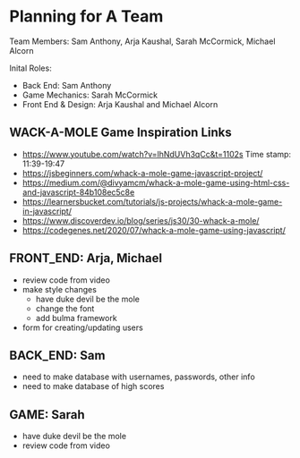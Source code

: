 # Planning for A Team

Team Members: Sam Anthony, Arja Kaushal, Sarah McCormick, Michael Alcorn

Inital Roles:
- Back End: Sam Anthony
- Game Mechanics: Sarah McCormick
- Front End & Design: Arja Kaushal and Michael Alcorn

## WACK-A-MOLE Game Inspiration Links
- https://www.youtube.com/watch?v=lhNdUVh3qCc&t=1102s Time stamp: 11:39-19:47
- https://jsbeginners.com/whack-a-mole-game-javascript-project/
- https://medium.com/@divyamcm/whack-a-mole-game-using-html-css-and-javascript-84b108ec5c8e
- https://learnersbucket.com/tutorials/js-projects/whack-a-mole-game-in-javascript/
- https://www.discoverdev.io/blog/series/js30/30-whack-a-mole/
- https://codegenes.net/2020/07/whack-a-mole-game-using-javascript/


## FRONT_END: Arja, Michael
- review code from video
- make style changes
    - have duke devil be the mole
    - change the font
    - add bulma framework
- form for creating/updating users

## BACK_END: Sam
- need to make database with usernames, passwords, other info
- need to make database of high scores

## GAME: Sarah
- have duke devil be the mole
- review code from video
